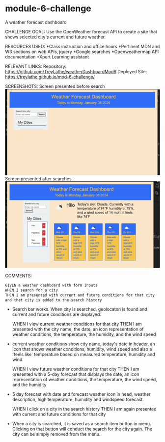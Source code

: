 # module-6-challenge
A weather forecast dashboard

CHALLENGE GOAL:
Use the OpenWeather forecast API to create a site that shows selected city's current and future weather.

RESOURCES USED:
*Class instruction and office hours
*Pertinent MDN and W3 sections on web APIs, jquery
*Google searches
*Openweathermap API documentation
*Xpert Learning assistant

RELEVANT LINKS:
Repository: https://github.com/TreyLathe/weatherDashboardMod6
Deployed Site: https://treylathe.github.io/mod-6-challenge/

SCREENSHOTS:
Screen presented before search
![before city search](assets/weatherdashboard1.png)
Screen presented after searches
![after city searches](assets/weatherdashboard2.png)

COMMENTS:

    GIVEN a weather dashboard with form inputs
    WHEN I search for a city
    THEN I am presented with current and future conditions for that city and that city is added to the search history

* Search bar works. When city is searched, geolocaton is found and current and future conditions are displayed.

    WHEN I view current weather conditions for that city
    THEN I am presented with the city name, the date, an icon representation of weather conditions, the temperature, the humidity, and the wind speed

* current weather conditions show city name, today's date in header, an icon that shows weather conditions, humidity, wind speed and also a 'feels like' temperature based on measured temperature, humidity and wind. 

    WHEN I view future weather conditions for that city
    THEN I am presented with a 5-day forecast that displays the date, an icon representation of weather conditions, the temperature, the wind speed, and the humidity

* 5 day forecast with date and forecast weather icon in head, weather description, high temperature, humidity and windspeed forecast.

    WHEN I click on a city in the search history
    THEN I am again presented with current and future conditions for that city

* When a city is searched, it is saved as a search item button in menu. Clicking on that button will conduct the search for the city again. The city can be simply removed from the menu. 
